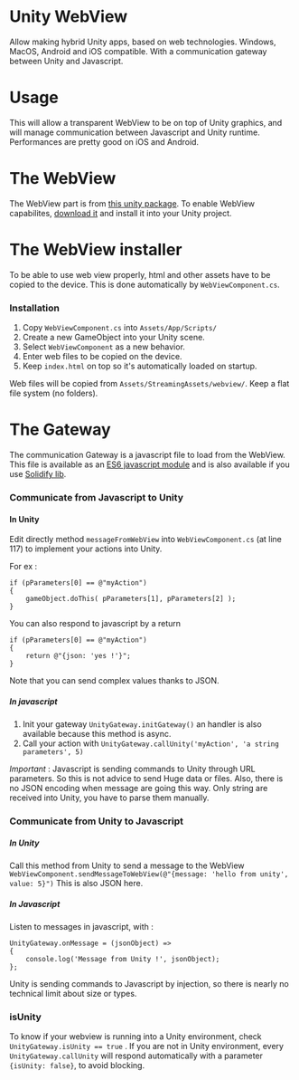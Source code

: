 # Unity WebView

Allow making hybrid Unity apps, based on web technologies.
Windows, MacOS, Android and iOS compatible.
With a communication gateway between Unity and Javascript.


# Usage

This will allow a transparent WebView to be on top of Unity graphics, and will manage communication between Javascript and Unity runtime.
Performances are pretty good on iOS and Android.


# The WebView

The WebView part is from [this unity package](https://github.com/gree/unity-webview).
To enable WebView capabilites, [download it](https://github.com/gree/unity-webview/blob/master/dist/unity-webview.unitypackage?raw=true) and install it into your Unity project.


# The WebView installer

To be able to use web view properly, html and other assets have to be copied to the device.
This is done automatically by `WebViewComponent.cs`.

### Installation

1. Copy `WebViewComponent.cs` into `Assets/App/Scripts/`
2. Create a new GameObject into your Unity scene.
3. Select `WebViewComponent` as a new behavior.
4. Enter web files to be copied on the device.
5. Keep `index.html` on top so it's automatically loaded on startup.

Web files will be copied from `Assets/StreamingAssets/webview/`.
Keep a flat file system (no folders).


# The Gateway

The communication Gateway is a javascript file to load from the WebView. This file is available as an [ES6 javascript module](https://github.com/zouloux/unity-web-view/blob/master/UnityGateway.js) and is also available if you use [Solidify lib](https://github.com/solid-js/solidify).


### Communicate from Javascript to Unity

#### In Unity

Edit directly method `messageFromWebView` into `WebViewComponent.cs` (at line 117) to implement your actions into Unity.

For ex :
```
if (pParameters[0] == @"myAction")
{
	gameObject.doThis( pParameters[1], pParameters[2] );
}
```

You can also respond to javascript by a return
```
if (pParameters[0] == @"myAction")
{
	return @"{json: 'yes !'}";
}
```

Note that you can send complex values thanks to JSON.


##### In javascript

1. Init your gateway `UnityGateway.initGateway()` an handler is also available because this method is async.
2. Call your action with `UnityGateway.callUnity('myAction', 'a string parameters', 5)`

*Important* : Javascript is sending commands to Unity through URL parameters. So this is not advice to send Huge data or files. Also, there is no JSON encoding when message are going this way. Only string are received into Unity, you have to parse them manually.


### Communicate from Unity to Javascript

##### In Unity

Call this method from Unity to send a message to the WebView `WebViewComponent.sendMessageToWebView(@"{message: 'hello from unity', value: 5}")`
This is also JSON here.

##### In Javascript

Listen to messages in javascript, with : 
```
UnityGateway.onMessage = (jsonObject) =>
{
	console.log('Message from Unity !', jsonObject);
};
```

Unity is sending commands to Javascript by injection, so there is nearly no technical limit about size or types.


### isUnity

To know if your webview is running into a Unity environment, check `UnityGateway.isUnity == true` .
If you are not in Unity environment, every `UnityGateway.callUnity` will respond automatically with a parameter `{isUnity: false}`, to avoid blocking.











